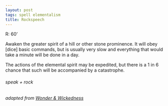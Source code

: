 ```yaml
---
layout: post
tags: spell elementalism
title: Rockspeech
---
```


R: 60’ 

Awaken the greater spirit of a hill or other stone prominence. It will obey [dice] basic commands, but is usually very slow and everything that would take a minute will be done in a day. 

The actions of the elemental spirit may be expedited, but there is a 1 in 6 chance that such will be accompanied by a catastrophe.

###### speak + rock
###### adapted from [Wonder & Wickedness](https://www.drivethrurpg.com/product/145647/Wonder--Wickedness)
